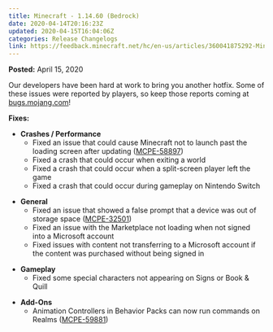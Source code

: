 ```yaml
---
title: Minecraft - 1.14.60 (Bedrock)
date: 2020-04-14T20:16:23Z
updated: 2020-04-15T16:04:06Z
categories: Release Changelogs
link: https://feedback.minecraft.net/hc/en-us/articles/360041875292-Minecraft-1-14-60-Bedrock-
---
```


**Posted:** April 15, 2020

Our developers have been hard at work to bring you another hotfix. Some of these issues were reported by players, so keep those reports coming at [bugs.mojang.com](https://bugs.mojang.com/)!

**Fixes:**

- **Crashes / Performance**
  - Fixed an issue that could cause Minecraft not to launch past the loading screen after updating ([MCPE-58897](https://bugs.mojang.com/browse/MCPE-58897))
  - Fixed a crash that could occur when exiting a world
  - Fixed a crash that could occur when a split-screen player left the game
  - Fixed a crash that could occur during gameplay on Nintendo Switch

<!-- -->

- **General**
  - Fixed an issue that showed a false prompt that a device was out of storage space ([MCPE-32501](https://bugs.mojang.com/browse/MCPE-32501))
  - Fixed an issue with the Marketplace not loading when not signed into a Microsoft account
  - Fixed issues with content not transferring to a Microsoft account if the content was purchased without being signed in

<!-- -->

- **Gameplay**
  - Fixed some special characters not appearing on Signs or Book & Quill

<!-- -->

- **Add-Ons**
  - Animation Controllers in Behavior Packs can now run commands on Realms ([MCPE-59881](https://bugs.mojang.com/browse/MCPE-59881))
